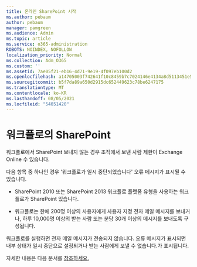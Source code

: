 ```yaml
---
title: 온라인 SharePoint 시작
ms.author: pebaum
author: pebaum
manager: pamgreen
ms.audience: Admin
ms.topic: article
ms.service: o365-administration
ROBOTS: NOINDEX, NOFOLLOW
localization_priority: Normal
ms.collection: Adm_O365
ms.custom: ''
ms.assetid: 7ae05f21-eb16-4d71-9e19-4f097eb100d2
ms.openlocfilehash: a14705003f742641f10c8459b7c7024146e4134a8d5113451e5732cef7326484
ms.sourcegitcommit: b5f7da89a650d2915dc652449623c78be6247175
ms.translationtype: MT
ms.contentlocale: ko-KR
ms.lasthandoff: 08/05/2021
ms.locfileid: "54051420"
---
```

# <a name="workflows-in-sharepoint"></a>워크플로의 SharePoint

워크플로에서 SharePoint 보내지 않는 경우 조직에서 보낸 사람 제한이 Exchange Online 수 있습니다.

다음 항목 중 하나인 경우 '워크플로가 일시 중단되었습니다' 오류 메시지가 표시될 수 있습니다.

- SharePoint 2010 또는 SharePoint 2013 워크플로 플랫폼 유형을 사용하는 워크플로가 SharePoint 있습니다.

- 워크플로는 한에 200명 이상의 사용자에게 사용자 지정 전자 메일 메시지를 보내거나, 하루 10,000명 이상의 받는 사람 또는 분당 30개 이상의 메시지를 보내도록 구성됩니다.

워크플로를 실행하면 전자 메일 메시지가 전송되지 않습니다. 오류 메시지가 표시되면 내부 상태가 일시 중단으로 설정되거나 받는 사람에게 보낼 수 없습니다.가 표시됩니다.

자세한 내용은 다음 문서를 [참조하세요.](https://docs.microsoft.com/sharepoint/support/workflows/configured-workflow-fails-running)

